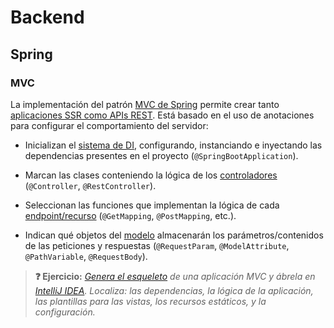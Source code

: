 # Backend

## Spring

### MVC

La implementación del patrón [MVC de Spring](https://docs.spring.io/spring-framework/docs/6.0.6/reference/html/web.html#mvc) permite crear tanto [aplicaciones SSR como APIs REST](tipos.html). Está basado en el uso de anotaciones para configurar el comportamiento del servidor:

- Inicializan el [sistema de DI](jakarta-di.html), configurando, instanciando e inyectando las dependencias presentes en el proyecto (`@SpringBootApplication`).

- Marcan las clases conteniendo la lógica de los [controladores](mvc.html#controlador) (`@Controller`, `@RestController`).

- Seleccionan las funciones que implementan la lógica de cada [endpoint/recurso](jakarta-estandares.html#mapping) (`@GetMapping`, `@PostMapping`, etc.).

- Indican qué objetos del [modelo](mvc.html#modelo) almacenarán los parámetros/contenidos de las peticiones y respuestas (`@RequestParam`, `@ModelAttribute`, `@PathVariable`, `@RequestBody`).

> **❓ Ejercicio:** _[Genera el esqueleto](https://start.spring.io/#!type=maven-project&language=java&platformVersion=3.2.3&packaging=jar&jvmVersion=17&groupId=edu.comillas.icai.gitt.pat.spring&artifactId=mvc&name=mvc&description=MVC&packageName=edu.comillas.icai.gitt.pat.spring.mvc&dependencies=web,thymeleaf) de una aplicación MVC y ábrela en [IntelliJ IDEA](https://www.jetbrains.com/es-es/idea/). Localiza: las dependencias, la lógica de la aplicación, las plantillas para las vistas, los recursos estáticos, y la configuración._
